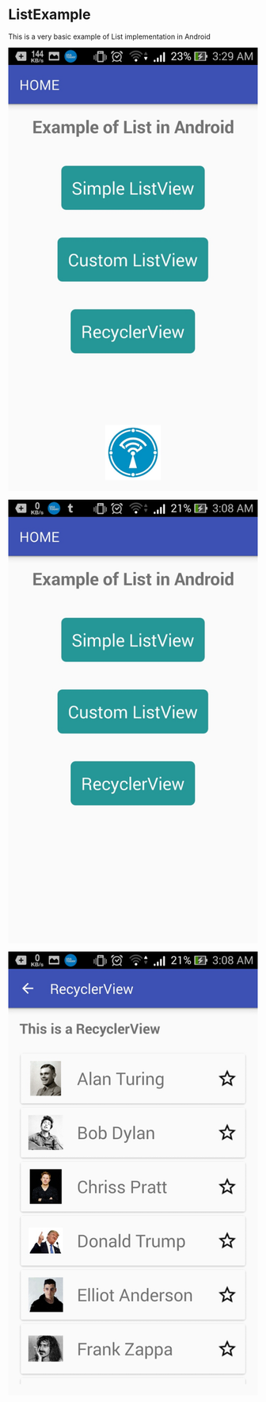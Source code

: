 # ListExample
This is a very basic example of List implementation in Android

![Alt text](/ss1.jpg?raw=true)

![Alt text](/ss2.jpg?raw=true)

![Alt text](/ss3.jpg?raw=true)
